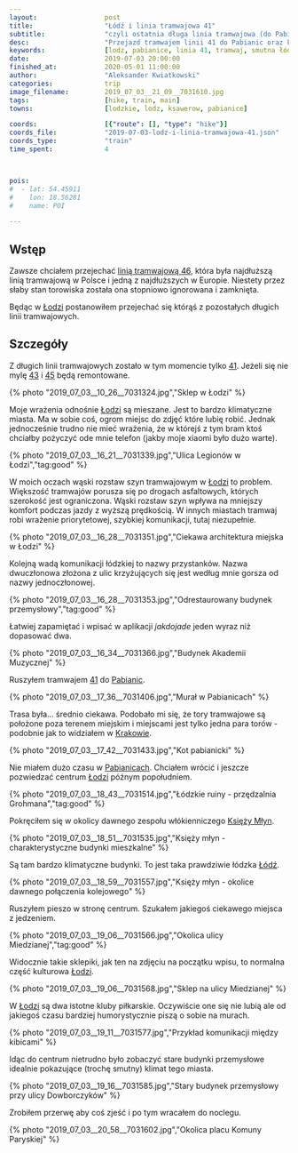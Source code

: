 ```yaml
---
layout:                 post
title:                  "Łódź i linia tramwajowa 41"
subtitle:               "czyli ostatnia długa linia tramwajowa (do Pabianic) oraz obcowanie z klimatem starych budynków"
desc:                   "Przejazd tramwajem linii 41 do Pabianic oraz krótki spacer przez centrum Łodzi."
keywords:               [lodz, pabianice, linia 41, tramwaj, smutna łódź, ruiny, stare budunki]
date:                   2019-07-03 20:00:00
finished_at:            2020-05-01 11:00:00
author:                 "Aleksander Kwiatkowski"
categories:             trip
image_filename:         2019_07_03__21_09__7031610.jpg
tags:                   [hike, train, main]
towns:                  [lodzkie, lodz, ksawerow, pabianice]

coords:                 [{"route": [], "type": "hike"}]
coords_file:            "2019-07-03-lodz-i-linia-tramwajowa-41.json"
coords_type:            "train"
time_spent:             4



pois:
#  - lat: 54.45911
#    lon: 18.56281
#    name: POI

---
```


[wiki-linia-46]: https://pl.wikipedia.org/wiki/Tramwaje_w_%C5%81odzi#Linia_tramwajowa_nr_46
[wiki-linia-43]: https://pl.wikipedia.org/wiki/Tramwaje_w_%C5%81odzi#Linia_tramwajowa_nr_43
[wiki-linia-45]: https://pl.wikipedia.org/wiki/Tramwaje_w_%C5%81odzi#Linia_tramwajowa_nr_45
[wiki-linia-41]: https://pl.wikipedia.org/wiki/Tramwaje_w_%C5%81odzi#Linia_tramwajowa_nr_41
[wiki-ksiezy-mlyn]: https://pl.wikipedia.org/wiki/Ksi%C4%99%C5%BCy_M%C5%82yn
[wiki-krakow]: https://pl.wikipedia.org/wiki/Krak%C3%B3w
[wiki-lodz]: https://pl.wikipedia.org/wiki/%C5%81%C3%B3d%C5%BA
[wiki-pabianice]: https://pl.wikipedia.org/wiki/Pabianice

## Wstęp

Zawsze chciałem przejechać [linią tramwajową 46][wiki-linia-46], która była najdłuższą
linią tramwajową w Polsce i jedną z najdłuższych w Europie. Niestety przez słaby
stan torowiska została ona stopniowo ignorowana i zamknięta.

Będąc w [Łodzi][wiki-lodz] postanowiłem przejechać się którąś z pozostałych
długich linii tramwajowych.

## Szczegóły

Z długich linii tramwajowych zostało w tym momencie tylko [41][wiki-linia-41]. Jeżeli się nie mylę
[43][wiki-linia-43] i [45][wiki-linia-45] będą remontowane.

{% photo "2019_07_03__10_26__7031324.jpg","Sklep w Łodzi" %}

Moje wrażenia odnośnie [Łodzi][wiki-lodz] są mieszane. Jest to bardzo klimatyczne
miasta. Ma w sobie coś, ogrom miejsc do zdjęć które lubię robić. Jednak jednocześnie
trudno nie mieć wrażenia, że w którejś z tym bram ktoś chciałby pożyczyć ode mnie
telefon (jakby moje xiaomi było dużo warte).

{% photo "2019_07_03__16_21__7031339.jpg","Ulica Legionów w Łodzi","tag:good" %}

W moich oczach wąski rozstaw szyn tramwajowym w [Łodzi][wiki-lodz] to problem.
Większość tramwajów porusza się po drogach asfaltowych, których szerokość
jest ograniczona. Wąski rozstaw szyn wpływa na mniejszy komfort podczas
jazdy z wyższą prędkością. W innych miastach tramwaj robi wrażenie priorytetowej,
szybkiej komunikacji, tutaj niezupełnie.

{% photo "2019_07_03__16_28__7031351.jpg","Ciekawa architektura miejska w Łodzi" %}

Kolejną wadą komunikacji łódzkiej to nazwy przystanków. Nazwa dwuczłonowa złożona
z ulic krzyżujących się jest według mnie gorsza od nazwy jednoczłonowej.

{% photo "2019_07_03__16_28__7031353.jpg","Odrestaurowany budynek przemysłowy","tag:good" %}

Łatwiej zapamiętać i wpisać w aplikacji *jakdojade* jeden wyraz niż dopasować dwa.

{% photo "2019_07_03__16_34__7031366.jpg","Budynek Akademii Muzycznej" %}

Ruszyłem tramwajem [41][wiki-linia-41] do [Pabianic][wiki-pabianice].

{% photo "2019_07_03__17_36__7031406.jpg","Murał w Pabianicach" %}

Trasa była... średnio ciekawa. Podobało mi się, że tory tramwajowe są położone
poza terenem miejskim i miejscami jest tylko jedna para torów - podobnie
jak to widziałem w [Krakowie][wiki-krakow].

{% photo "2019_07_03__17_42__7031433.jpg","Kot pabianicki" %}

Nie miałem dużo czasu w [Pabianicach][wiki-pabianice]. Chciałem wrócić i jeszcze
pozwiedzać centrum [Łodzi][wiki-lodz] późnym popołudniem.

{% photo "2019_07_03__18_43__7031514.jpg","Łódzkie ruiny - przędzalnia Grohmana","tag:good" %}

Pokręciłem się w okolicy dawnego zespołu włókienniczego [Księży Młyn][wiki-ksiezy-mlyn].

{% photo "2019_07_03__18_51__7031535.jpg","Księży młyn - charakterystyczne budynki mieszkalne" %}

Są tam bardzo klimatyczne budynki. To jest taka prawdziwie łódzka [Łódź][wiki-lodz].

{% photo "2019_07_03__18_59__7031557.jpg","Księży młyn - okolice dawnego połączenia kolejowego" %}

Ruszyłem pieszo w stronę centrum. Szukałem jakiegoś ciekawego miejsca z jedzeniem.

{% photo "2019_07_03__19_06__7031566.jpg","Okolica ulicy Miedzianej","tag:good" %}

Widocznie takie sklepiki, jak ten na zdjęciu na początku wpisu, to normalna część
kulturowa [Łodzi][wiki-lodz].

{% photo "2019_07_03__19_06__7031568.jpg","Sklep na ulicy Miedzianej" %}

W [Łodzi][wiki-lodz] są dwa istotne kluby piłkarskie. Oczywiście one się
nie lubią ale od jakiegoś czasu bardziej humorystycznie piszą o sobie na murach.

{% photo "2019_07_03__19_11__7031577.jpg","Przykład komunikacji między kibicami" %}

Idąc do centrum nietrudno było zobaczyć stare budynki przemysłowe
idealnie pokazujące (trochę smutny) klimat tego miasta.

{% photo "2019_07_03__19_16__7031585.jpg","Stary budynek przemysłowy przy ulicy Dowborczyków" %}

Zrobiłem przerwę aby coś zjeść i po tym wracałem do noclegu.

{% photo "2019_07_03__20_58__7031602.jpg","Okolica placu Komuny Paryskiej" %}
